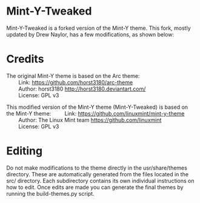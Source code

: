 Mint-Y-Tweaked
==============

Mint-Y-Tweaked is a forked version of the Mint-Y theme. This fork, mostly updated by Drew Naylor, has a few modifications, as shown below:

Credits
=======

The original Mint-Y theme is based on the Arc theme: <br>
&emsp;&emsp; Link: https://github.com/horst3180/arc-theme <br>
&emsp;&emsp; Author: horst3180 http://horst3180.deviantart.com/ <br>
&emsp;&emsp; License: GPL v3

This modified version of the Mint-Y theme (Mint-Y-Tweaked) is based on the Mint-Y theme:
&emsp;&emsp; Link: https://github.com/linuxmint/mint-y-theme <br>
&emsp;&emsp; Author: The Linux Mint team https://github.com/linuxmint <br>
&emsp;&emsp; License: GPL v3

Editing
=======

Do not make modifications to the theme directly in the usr/share/themes directory. These are automatically generated from the files located in the src/ directory. Each subdirectory contains its own individual instructions on how to edit. Once edits are made you can generate the final themes by running the build-themes.py script.

